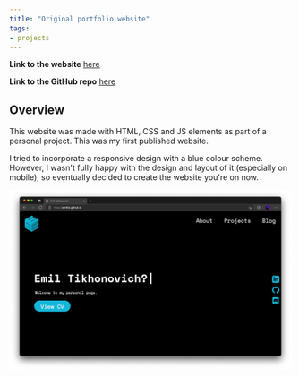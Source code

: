 ```yaml
---
title: "Original portfolio website"
tags:
- projects
---
```


**Link to the website** [here](https://emiltsi.github.io/)

**Link to the GitHub repo** [here](https://github.com/emiltsi/emiltsi.github.io/)

## Overview

This website was made with HTML, CSS and JS elements as part of a personal project. This was my first published website.

I tried to incorporate a responsive design with a blue colour scheme. However, I wasn't fully happy with the design and layout of it (especially on mobile), so eventually decided to create the website you're on now.

![Image of website](/emil/images/emiltsi.png)

